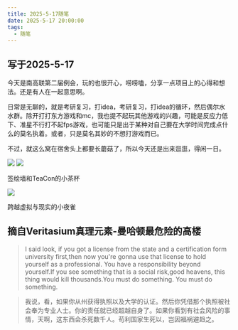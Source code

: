 ```yaml
---
title: 2025-5-17随笔
date: 2025-5-17 20:00:00
tags: 
  - 随笔
---
```


## 写于2025-5-17
今天是南高联第二届例会，玩的也很开心，唠唠嗑，分享一点项目上的心得和想法。还是有人在一起意思啊。

日常是无聊的，就是考研复习，打idea，考研复习，打idea的循环，然后偶尔水水群。除开打打东方游戏和mc，我也提不起玩其他游戏的兴趣，可能是反应力低下、准星不行打不起fps游戏，也可能只是出于某种对自己要在大学时间完成点什么的莫名执着。或者，只是莫名其妙的不想打游戏而已。

不过，就这么窝在宿舍头上都要长蘑菇了，所以今天还是出来逛逛，得闲一日。

![](image/5-17thup/Image_1747448745400.jpg)
![](image/5-17thup/Image_1747471071862.jpg)

签绘墙和TeaCon的小茶杯

![](image/5-17thup/IMG_20250517_090630.jpg)

跨越虚拟与现实的小夜雀

## 摘自Veritasium真理元素-曼哈顿最危险的高楼

> I said look, if you got a license from the state and a certification form university first,then now you're gonna use that license to hold yourself as a professional. You have a responsibility beyond yourself.If you see something that is a social risk,good heavens, this thing would kill thousands.You must do something. You must do something.

> 我说，看，如果你从州获得执照以及大学的认证。然后你凭借那个执照被社会奉为专业人士。你的责任就已经超越自身了。如果你看到有社会风险的事情，天啊，这东西会杀死数千人。苟利国家生死以，岂因福祸避趋之。